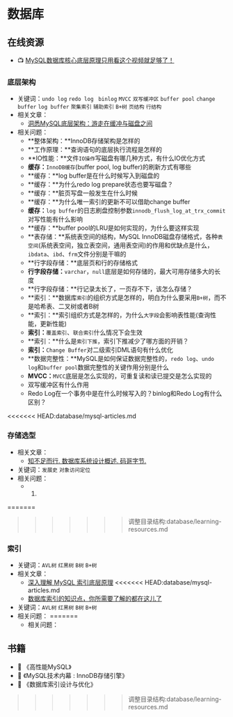 # 数据库

## 在线资源

* :tv: [MySQL数据库核心底层原理只用看这个视频就足够了！](https://www.bilibili.com/video/BV13p4y1Q74y?from=search&seid=5052150486955967889)

### 底层架构

- 关键词：`undo log` `redo log ` `binlog` `MVCC` `双写缓冲区` `buffer pool` `change buffer` `log buffer` `聚集索引` `辅助索引` `B+树` `页结构` `行结构`
- 相关文章：
  - [洞悉MySQL底层架构：游走在缓冲与磁盘之间](https://www.itzhai.com/database/insight-into-the-underlying-architecture-of-mysql-buffer-and-disk.html)
- 相关问题：
  - **整体架构：**InnoDB存储架构是怎样的
  - **工作原理：**查询语句的底层执行流程是怎样的
  - **IO性能：**文件`IO操作`写磁盘有哪几种方式，有什么IO优化方式
  - **缓存：**`InnoDB缓存`(buffer pool, log buffer)的刷新方式有哪些
  - **缓存：**log buffer是在什么时候写入到磁盘的
  - **缓存：**为什么redo log prepare状态也要写磁盘？
  - **缓存：**脏页写盘一般发生在什么时候
  - **缓存：**为什么唯一索引的更新不可以借助change buffer
  - **缓存：**`log buffer`的日志刷盘控制参数`innodb_flush_log_at_trx_commit`对写性能有什么影响
  - **缓存：**buffer pool的LRU是如何实现的，为什么要这样实现
  - **表存储：**系统表空间的结构，MySQL InnoDB磁盘存储格式，各种`表空间`(系统表空间，独立表空间，通用表空间)的作用和优缺点是什么，`ibdata`、`ibd`、`frm`文件分别是干嘛的
  - **行字段存储：**底层页和行的存储格式
  - **行字段存储：**`varchar`，`null`底层是如何存储的，最大可用存储多大的长度
  - **行字段存储：**行记录太长了，一页存不下，该怎么存储？
  - **索引：**数据库`索引`的组织方式是怎样的，明白为什么要采用`B+树`，而不是哈希表、二叉树或者B树
  - **索引：**索引组织方式是怎样的，为什么`大字段`会影响表性能(查询性能，更新性能)
  - **索引：**`覆盖索引`、`联合索引`什么情况下会生效
  - **索引：**什么是`索引下推`，索引下推减少了哪方面的开销？
  - **索引：**`Change Buffer`对二级索引DML语句有什么优化
  - **数据完整性：**MySQL是如何保证数据完整性的，`redo log`、`undo log`和`buffer pool`数据完整性的关键作用分别是什么
  - **MVCC：**`MVCC`底层是怎么实现的，可重复读和读已提交是怎么实现的
  - 双写缓冲区有什么作用
  - Redo Log在一个事务中是在什么时候写入的？binlog和Redo Log有什么区别？

<<<<<<< HEAD:database/mysql-articles.md

### 存储选型

- 相关文章：
  - [知不足而行. 数据库系统设计概述. 码哥字节.](https://mp.weixin.qq.com/s/HoSul-GjX6FmulY6ugdmgQ)
- 关键词：`发展史` `对象访问定位`
- 相关问题：
  - 1. 

=======
>>>>>>> 调整目录结构:database/learning-resources.md
### 索引

- 关键词：`AVL树` `红黑树` `B树` `B+树`
- 相关文章：
  - [深入理解 MySQL 索引底层原理](https://cloud.tencent.com/developer/article/1601047)
<<<<<<< HEAD:database/mysql-articles.md
  - [数据库索引的知识点，你所需要了解的都在这儿了](https://mp.weixin.qq.com/s/MMUnZ-IEyR3RM-wyYsW4Vg)
- 关键词：`AVL树` `红黑树` `B树` `B+树`
- 相关问题：
=======
  - 相关问题：

## 书籍

* :book: 《高性能MySQL》
* :book: 《MySQL技术内幕 : InnoDB存储引擎》
* :book: 《数据库索引设计与优化》
>>>>>>> 调整目录结构:database/learning-resources.md
